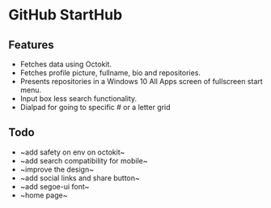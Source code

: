 # GitHub StartHub

## Features

- Fetches data using Octokit.
- Fetches profile picture, fullname, bio and repositories.
- Presents repositories in a Windows 10 All Apps screen of fullscreen start menu.
- Input box less search functionality.
- Dialpad for going to specific # or a letter grid

## Todo

- ~add safety on env on octokit~
- ~add search compatibility for mobile~
- ~improve the design~
- ~add social links and share button~
- ~add segoe-ui font~
- ~home page~
